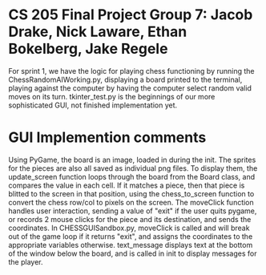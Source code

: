 # CS 205 Final Project Group 7: Jacob Drake, Nick Laware, Ethan Bokelberg, Jake Regele  
For sprint 1, we have the logic for playing chess functioning by running the ChessRandomAIWorking.py, displaying a board printed to the terminal, playing
against the computer by having the computer select random valid moves on its turn.
tkinter_test.py is the beginnings of our more sophisticated GUI, not finished implementation yet.  
# GUI Implemention comments  
Using PyGame, the board is an image, loaded in during the init. The sprites for the pieces are also all saved as individual png files. 
To display them, the update_screen function loops through the board from the Board class, and compares the value in each cell. If it matches a piece, 
then that piece is blitted to the screen in that position, using the chess_to_screen function to convert the chess row/col to pixels on the screen. 
The moveClick function handles user interaction, sending a value of "exit" if the user quits pygame, or records 2 mouse clicks for the piece and its destination,
 and sends the coordinates. In CHESSGUISandbox.py, moveClick is called and will break out of the game loop if it returns "exit", and assigns the coordinates to 
 the appropriate variables otherwise. text_message displays text at the bottom of the window below the board, and is called in init to display messages for the player.
